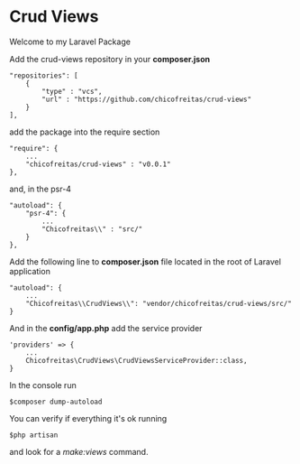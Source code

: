 # Crud Views

Welcome to my Laravel Package

Add the crud-views repository in your __composer.json__

    "repositories": [
        {
            "type" : "vcs",
            "url" : "https://github.com/chicofreitas/crud-views"
        }
    ],

add the package into the require section

    "require": {
        ...
        "chicofreitas/crud-views" : "v0.0.1"
    },

and, in the psr-4 

    "autoload": {
        "psr-4": {
            ...
            "Chicofreitas\\" : "src/"
        }
    },


Add the following line to __composer.json__ file located in the root of Laravel application

    "autoload": {
        ...
        "Chicofreitas\\CrudViews\\": "vendor/chicofreitas/crud-views/src/"
    }

And in the __config/app.php__ add the service provider

    'providers' => {
        ...
        Chicofreitas\CrudViews\CrudViewsServiceProvider::class,
    }

In the console run

    $composer dump-autoload

You can verify if everything it's ok running

    $php artisan

and look for a _make:views_ command.